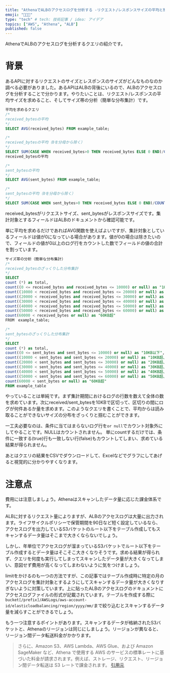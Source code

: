 ```yaml
---
title: "AthenaでALBのアクセスログを分析する -リクエスト/レスポンスサイズの平均と簡単な分布集計"
emoji: "👨🏻‍💻"
type: "tech" # tech: 技術記事 / idea: アイデア
topics: ["AWS", "Athena", "ALB"]
published: false
---
```

AthenaでALBのアクセスログを分析するクエリの紹介です。

# 背景
あるAPIに対するリクエストのサイズとレスポンスのサイズがどんなものなのか調べる必要がありました。あるAPIはALBの背後にいるので、ALBのアクセスログを分析することで分かります。やりたいことは、リクエスト/レスポンスの平均サイズを求めること、そしてサイズ帯の分析（簡単な分布集計）です。

```sql
平均を求めるクエリ
/*
received_bytesの平均
*/
SELECT AVG(received_bytes) FROM example_table;

/*
received_bytesの平均（0を分母から除く）
*/
SELECT SUM(CASE WHEN received_bytes>0 THEN received_bytes ELSE 0 END)/COUNT(received_bytes>0 OR NULL) FROM example_table;
received_bytesの平均

/*
sent_bytesの平均
*/
SELECT AVG(sent_bytes) FROM example_table;

/*
sent_bytesの平均（0を分母から除く）
*/
SELECT SUM(CASE WHEN sent_bytes>0 THEN received_bytes ELSE 0 END)/COUNT(received_bytes>0 OR NULL) FROM example_table;

```
received_bytesがリクエストサイズ、sent_bytesがレスポンスサイズです。集計対象とするフィールドはALBのドキュメントから確認可能です。

単に平均を求めるだけであればAVG関数を使えばよいですが、集計対象としているフィールドは値が0になっている場合があります。値が0の場合は除きたいので、フィールドの値が0以上のログ行をカウントした数でフィールドの値の合計を割っています。
```sql
サイズ帯の分析（簡単な分布集計）
/*
received_bytesのざっくりした分布集計
*/
SELECT 
count (*) as total,
count((0 <= received_bytes and received_bytes <= 10000) or null) as "10KB以下",
count((10000 < received_bytes and received_bytes <= 20000) or null) as "10KB超、20KB以下",
count((20000 < received_bytes and received_bytes <= 30000) or null) as "20KB超、30KB以下",
count((30000 < received_bytes and received_bytes <= 40000) or null) as "30KB超、40KB以下",
count((40000 < received_bytes and received_bytes <= 50000) or null) as "40KB超、50KB以下",
count((50000 < received_bytes and received_bytes <= 60000) or null) as "50KB超、60KB以下",
count(60000 < received_bytes or null) as "60KB超"
FROM　example_table;

/*
sent_bytesのざっくりした分布集計
*/
SELECT 
count (*) as total,
count((0 <= sent_bytes and sent_bytes <= 10000) or null) as "10KB以下",
count((10000 < sent_bytes and sent_bytes <= 20000) or null) as "10KB超、20KB以下",
count((20000 < sent_bytes and sent_bytes <= 30000) or null) as "20KB超、30KB以下",
count((30000 < sent_bytes and sent_bytes <= 40000) or null) as "30KB超、40KB以下",
count((40000 < sent_bytes and sent_bytes <= 50000) or null) as "40KB超、50KB以下",
count((50000 < sent_bytes and sent_bytes <= 60000) or null) as "50KB超、60KB以下",
count(60000 < sent_bytes or null) as "60KB超"
FROM example_table
```
やっていることは単純です。まず集計期間におけるログの行数を数えて全体の数を求めています。次にreceived/sent_bytesを10KBで区切って、区切りの間にログが何件あるか量を求めます。このようなクエリを書くことで、平均からは読み取ることができないサイズの分布をざっくりと掴むことができます。

一工夫必要なのは、条件に当てはまらないログ行を`or null`でカウント対象外にしてやることです。NULLはカウントされません。
単にcountするだけでは、条件に一致する(true)行も一致しない行(false)もカウントしてしまい、求めている結果が得られません。

あとはクエリの結果をCSVでダウンロードして、Excelなどでグラフにしてあげると視覚的に分かりやすくなります。

# 注意点
費用には注意しましょう。Athenaはスキャンしたデータ量に応じた課金体系です。

ALBに対するリクエスト量によりますが、ALBのアクセスログは大量に出力されます。ライフサイクルポリシーで保管期間を90日など短く設定しているなら、アクセスログを出力しているS3バケットのルート以下をテーブル作成してもスキャンするデータ量はそこまで大きくならないでしょう。

しかし、年単位でアクセスログが溜まっているS3バケットでルート以下をテーブル作成するとデータ量はそこそこ大きくなりそうです。求める結果が得られず、クエリを何度も実行してしまってスキャンしたデータ量が大きくなってしまい、意図せず費用が高くなってしまわないように気をつけましょう。

limitをかけるのも一つの方法ですが、この記事ではテーブル作成時に特定の月のアクセスログを集計対象とするようにしてスキャンするデータ量が大きくなりすぎないように対策しています。上に貼ったALBのアクセスログのドキュメントにアクセスログファイルの形式が記載されています。テーブルを作成する際に`bucket[/prefix]/AWSLogs/aws-account-id/elasticloadbalancing/region/yyyy/mm/`まで絞り込むとスキャンするデータ量を減らすことができるでしょう。

もう一つ注意するポイントがあります。スキャンするデータが格納されたS3バケットと、Athenaのリージョンは同じにしましょう。リージョンが異なると、リージョン間データ転送料金がかかります。
>さらに、Amazon S3、AWS Lambda、AWS Glue、および Amazon SageMaker など、Athena で使用する AWS のサービスの標準レートに基づいた料金が請求されます。例えば、ストレージ、リクエスト、リージョン間データ転送は S3 レートで課金されます。
[引用元](https://aws.amazon.com/jp/athena/pricing/)
